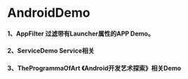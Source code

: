 # AndroidDemo
#### 1、AppFilter 过滤带有Launcher属性的APP Demo。
#### 2、ServiceDemo Service相关
#### 3、TheProgrammaOfArt 《Android开发艺术探索》相关Demo
